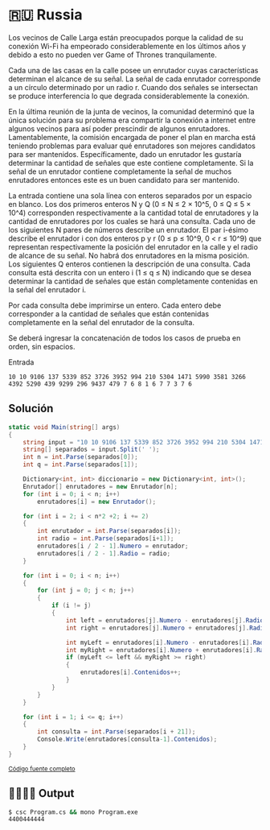 # 🇷🇺 Russia

Los vecinos de Calle Larga están preocupados porque la calidad de su conexión Wi-Fi ha empeorado considerablemente en los últimos años y debido a esto no pueden ver Game of Thrones tranquilamente.

Cada una de las casas en la calle posee un enrutador cuyas características determinan el alcance de su señal. La señal de cada enrutador corresponde a un círculo determinado por un radio r. Cuando dos señales se intersectan se produce interferencia lo que degrada considerablemente la conexión.

En la última reunión de la junta de vecinos, la comunidad determinó que la única solución para su problema era compartir la conexión a internet entre algunos vecinos para así poder prescindir de algunos enrutadores. Lamentablemente, la comisión encargada de poner el plan en marcha está teniendo problemas para evaluar qué enrutadores son mejores candidatos para ser mantenidos. Específicamente, dado un enrutador les gustaría determinar la cantidad de señales que este contiene completamente. Si la señal de un enrutador contiene completamente la señal de muchos enrutadores entonces este es un buen candidato para ser mantenido.

La entrada contiene una sola línea con enteros separados por un espacio en blanco. Los dos primeros enteros N y Q (0 ≤ N ≤ 2 × 10^5, 0 ≤ Q ≤ 5 × 10^4) corresponden respectivamente a la cantidad total de enrutadores y la cantidad de enrutadores por los cuales se hará una consulta. Cada uno de los siguientes N pares de números describe un enrutador. El par i-ésimo describe el enrutador i con dos enteros p y r (0 ≤ p ≤ 10^9, 0 < r ≤ 10^9) que representan respectivamente la posición del enrutador en la calle y el radio de alcance de su señal. No habrá dos enrutadores en la misma posición. Los siguientes Q enteros contienen la descripción de una consulta. Cada consulta está descrita con un entero i (1 ≤ q ≤ N) indicando que se desea determinar la cantidad de señales que están completamente contenidas en la señal del enrutador i.

Por cada consulta debe imprimirse un entero. Cada entero debe corresponder a la cantidad de señales que están contenidas completamente en la señal del enrutador de la consulta.

Se deberá ingresar la concatenación de todos los casos de prueba en orden, sin espacios.

Entrada
```
10 10 9106 137 5339 852 3726 3952 994 210 5304 1471 5990 3581 3266 4392 5290 439 9299 296 9437 479 7 6 8 1 6 7 7 3 7 6
```

## Solución

```c#
static void Main(string[] args)
{
    string input = "10 10 9106 137 5339 852 3726 3952 994 210 5304 1471 5990 3581 3266 4392 5290 439 9299 296 9437 479 7 6 8 1 6 7 7 3 7 6";
    string[] separados = input.Split(' ');
    int n = int.Parse(separados[0]);
    int q = int.Parse(separados[1]);

    Dictionary<int, int> diccionario = new Dictionary<int, int>();
    Enrutador[] enrutadores = new Enrutador[n];
    for (int i = 0; i < n; i++)
        enrutadores[i] = new Enrutador();

    for (int i = 2; i < n*2 +2; i += 2)
    {
        int enrutador = int.Parse(separados[i]);
        int radio = int.Parse(separados[i+1]);
        enrutadores[i / 2 - 1].Numero = enrutador;
        enrutadores[i / 2 - 1].Radio = radio;
    }

    for (int i = 0; i < n; i++)
    {
        for (int j = 0; j < n; j++)
        {
            if (i != j)
            {
                int left = enrutadores[j].Numero - enrutadores[j].Radio;
                int right = enrutadores[j].Numero + enrutadores[j].Radio;

                int myLeft = enrutadores[i].Numero - enrutadores[i].Radio;
                int myRight = enrutadores[i].Numero + enrutadores[i].Radio;
                if (myLeft <= left && myRight >= right)
                {
                    enrutadores[i].Contenidos++;
                }
            }
        }
    }

    for (int i = 1; i <= q; i++)
    {
        int consulta = int.Parse(separados[i + 21]);
        Console.Write(enrutadores[consulta-1].Contenidos);
    }
}
```

<small>[Código fuente completo](Program.cs)</small>

## 👨‍💻👩‍💻 Output

```bash
$ csc Program.cs && mono Program.exe
4400444444
```
